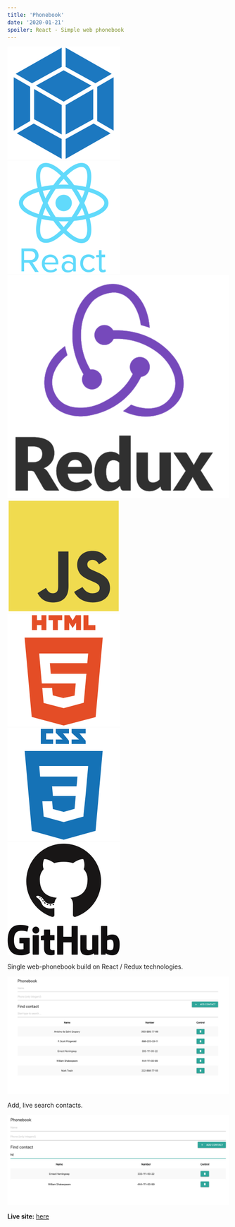 ```yaml
---
title: 'Phonebook'
date: '2020-01-21'
spoiler: React - Simple web phonebook
---
```


![Webpack](./webpack-plain.svg)
![React](./react-original-wordmark.svg)
![Redux](./redux.svg)
![JavaScript](./javascript-original.svg)
![HTML5](./html5-plain-wordmark.svg)
![CSS3](./css3-plain-wordmark.svg)
![GitHub](./github-original-wordmark.svg)
![]()

Single web-phonebook build on React / Redux technologies.

![Wallpapers](./phonebook_1.png)

Add, live search contacts. 

![Wallpapers](./phonebook_2.png)

**Live site:** [here](https://mort-gh.github.io/react-redux-phonebook/)
